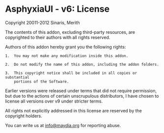 AsphyxiaUI - v6: License
========================

Copyright 20011-2012 Sinaris, Merith

The contents of this addon, excluding third-party resources, are
copyrighted to their authors with all rights reserved.

Authors of this addon hereby grant you the following rights:

	1.	You may not make any modification inside this addon.

	2.	Do not modify the name of this addon, including the addon folders.

	3.	This copyright notice shall be included in all copies or substantial
		portions of the Software.

Earlier versions were released under terms that did not require permission,
but due to the actions of certain unscrupulous distributors, I have chosen
to license all versions over v9 under stricter terms.

All rights not explicitly addressed in this license are reserved by
the copyright holders.

You can write us at info@maydia.org for reporting abuse.